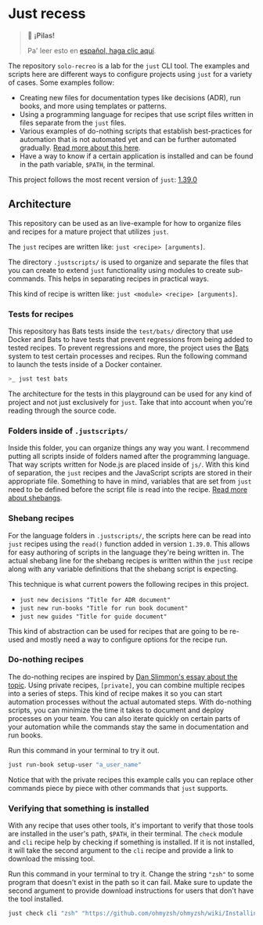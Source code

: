 # Just recess

> 👀 **¡Pilas!**
>
> Pa' leer esto en [español, haga clic aquí](https://git.sr.ht/~rogeruiz/solo-recreo/tree/main/item/README.md).

The repository `solo-recreo` is a lab for the `just` CLI tool. The examples and
scripts here are different ways to configure projects using `just` for a variety
of cases. Some examples follow:

- Creating new files for documentation types like decisions (ADR), run books,
  and more using templates or patterns.
- Using a programming language for recipes that use script files written in
  files separate from the `just` files.
- Various examples of do-nothing scripts that establish best-practices for
  automation that is not automated yet and can be further automated gradually.
  [Read more about this here][do-nothing].
- Have a way to know if a certain application is installed and can be found in
  the path variable, `$PATH`, in the terminal.

This project follows the most recent version of `just`: [1.39.0](https://github.com/casey/just/releases/tag/1.39.0)

## Architecture

This repository can be used as an live-example for how to organize files and
recipes for a mature project that utilizes `just`.

The `just` recipes are written like: `just <recipe> [arguments]`.

The directory `.justscripts/` is used to organize and separate the files that
you can create to extend `just` functionality using modules to create
sub-commands. This helps in separating recipes in practical ways.

This kind of recipe is written like: `just <module> <recipe> [arguments]`.

### Tests for recipes

This repository has Bats tests inside the `test/bats/` directory that use Docker
and Bats to have tests that prevent regressions from being added to tested
recipes. To prevent regressions and more, the project uses the [Bats][bats]
system to test certain processes and recipes. Run the following command to
launch the tests inside of a Docker container.

```sh
>_ just test bats
```

The architecture for the tests in this playground can be used for any kind of
project and not just exclusively for `just`. Take that into account when you're
reading through the source code.

### Folders inside of `.justscripts/`

Inside this folder, you can organize things any way you want. I recommend
putting all scripts inside of folders named after the programming language. That
way scripts written for Node.js are placed inside of `js/`. With this kind of
separation, the `just` recipes and the JavaScript scripts are stored in their
appropriate file. Something to have in mind, variables that are set from `just`
need to be defined before the script file is read into the recipe. [Read more
about shebangs](#shebang-recipes).

### Shebang recipes

For the language folders in `.justscripts/`, the scripts here can be read into
`just` recipes using the `read()` function added in version `1.39.0`. This
allows for easy authoring of scripts in the language they're being written in.
The actual shebang line for the shebang recipes is written within the `just`
recipe along with any variable definitions that the shebang script is expecting.

This technique is what current powers the following recipes in this project.

- `just new decisions "Title for ADR document"`
- `just new run-books "Title for run book document"`
- `just new guides "Title for guide document"`

This kind of abstraction can be used for recipes that are going to be re-used
and mostly need a way to configure options for the recipe run.

### Do-nothing recipes

The do-nothing recipes are inspired by [Dan Slimmon's essay about the
topic][do-nothing]. Using private recipes, `[private]`, you can combine multiple
recipes into a series of steps. This kind of recipe makes it so you can start
automation processes without the actual automated steps. With do-nothing
scripts, you can minimize the time it takes to document and deploy processes on
your team. You can also iterate quickly on certain parts of your automation
while the commands stay the same in documentation and run books.

Run this command in your terminal to try it out.

```sh
just run-book setup-user "a_user_name"
```

Notice that with the private recipes this example calls you can replace other
commands piece by piece with other commands that `just` supports.

### Verifying that something is installed

With any recipe that uses other tools, it's important to verify that those tools
are installed in the user's path, `$PATH`, in their terminal. The `check` module
and `cli` recipe help by checking if something is installed. If it is not
installed, it will take the second argument to the `cli` recipe and provide a
link to download the missing tool.

Run this command in your terminal to try it. Change the string `"zsh"` to some
program that doesn't exist in the path so it can fail. Make sure to update the
second argument to provide download instructions for users that don't have the
tool installed.

```sh
just check cli "zsh" "https://github.com/ohmyzsh/ohmyzsh/wiki/Installing-ZSH#macos"
```

[do-nothing]: https://blog.danslimmon.com/2019/07/15/do-nothing-scripting-the-key-to-gradual-automation/ "Do-nothing scripting – The Key to Gradual Automation"
[bats]: https://bats-core.readthedocs.io/en/stable/ "The bats-core's documentation"
